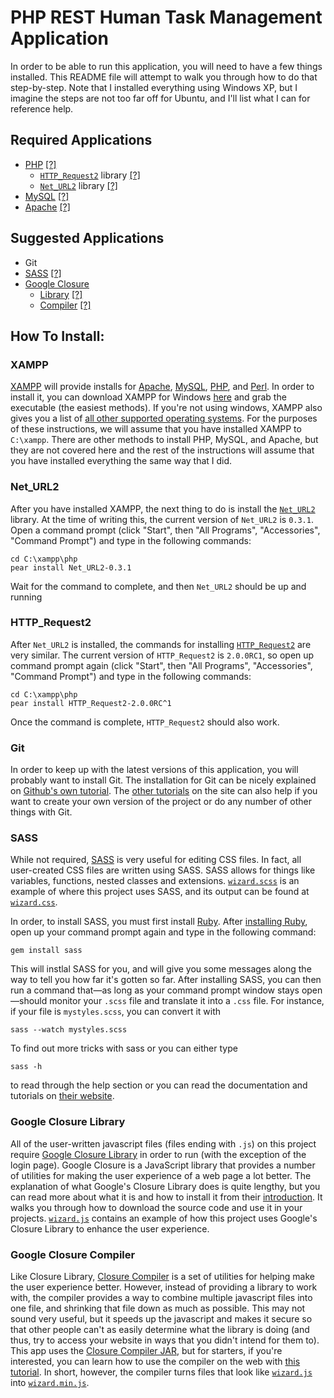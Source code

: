 PHP REST Human Task Management Application
=======================================

In order to be able to run this application, you will need to have a few things installed.  This README file will attempt to walk you through how to do that step-by-step.  Note that I installed everything using Windows XP, but I imagine the steps are not too far off for Ubuntu, and I'll list what I can for reference help.

Required Applications
-------------------------------

  * [PHP][php] [[?]][h-xampp]
    * [`HTTP_Request2`][httprequest2] library [[?]][h-p-httprequest2]
    * [`Net_URL2`][neturl2] library [[?]][h-p-neturl2]
  * [MySQL][mysql] [[?]][h-xampp]
  * [Apache][apache] [[?]][h-xampp]

Suggested Applications
--------------------------------
  * Git
  * [SASS][sass-lang] [[?]][h-sass]
  * [Google Closure][closure]
    * [Library][closure-library] [[?]][h-closure-library]
    * [Compiler][closure-compiler] [[?]][h-closure-compiler]


How To Install:
--------------------------------

### XAMPP

[XAMPP][xampp] will provide installs for [Apache][apache], [MySQL][mysql], [PHP][php], and [Perl][perl].  In order to install it, you can download XAMPP for Windows [here](http://www.apachefriends.org/en/xampp-windows.html#641) and grab the executable (the easiest methods).  If you're not using windows, XAMPP also gives you a list of [all other supported operating systems](http://www.apachefriends.org/en/xampp.html).  For the purposes of these instructions, we will assume that you have installed XAMPP to `C:\xampp`.  There are other methods to install PHP, MySQL, and Apache, but they are not covered here and the rest of the instructions will assume that you have installed everything the same way that I did.

### Net_URL2

After you have installed XAMPP, the next thing to do is install the [`Net_URL2`][neturl2] library.  At the time of writing this, the current version of `Net_URL2` is `0.3.1`.  Open a command prompt (click "Start", then "All Programs", "Accessories", "Command Prompt") and type in the following commands:

    cd C:\xampp\php
    pear install Net_URL2-0.3.1

Wait for the command to complete, and then `Net_URL2` should be up and running

### HTTP_Request2

After `Net_URL2` is installed, the commands for installing [`HTTP_Request2`][httprequest2] are very similar.  The current version of `HTTP_Request2` is `2.0.0RC1`, so open up command prompt again (click "Start", then "All Programs", "Accessories", "Command Prompt") and type in the following commands:

    cd C:\xampp\php
    pear install HTTP_Request2-2.0.0RC^1

Once the command is complete, `HTTP_Request2` should also work.

### Git

In order to keep up with the latest versions of this application, you will probably want to install Git.  The installation for Git can be nicely explained on [Github's own tutorial](http://help.github.com/set-up-git-redirect).  The [other tutorials](http://help.github.com) on the site can also help if you want to create your own version of the project or do any number of other things with Git.

### SASS

While not required, [SASS][sass-lang] is very useful for editing CSS files.  In fact, all user-created CSS files are written using SASS.  SASS allows for things like variables, functions, nested classes and extensions.  [`wizard.scss`](https://github.com/Dru89/PHP-REST-HTM-Application/blob/master/css/custom-theme/wizard.scss) is an example of where this project uses SASS, and its output can be found at [`wizard.css`](https://github.com/Dru89/PHP-REST-HTM-Application/blob/master/css/custom-theme/wizard.css).

In order, to install SASS, you must first install [Ruby](http://www.ruby-lang.org/en/).  After [installing Ruby](http://www.ruby-lang.org/en/downloads/]), open up your command prompt again and type in the following command:

    gem install sass

This will instlal SASS for you, and will give you some messages along the way to tell you how far it's gotten so far.  After installing SASS, you can then run a command that&mdash;as long as your command prompt window stays open&mdash;should monitor your `.scss` file and translate it into  a `.css` file.  For instance, if your file is `mystyles.scss`, you can convert it with

    sass --watch mystyles.scss

To find out more tricks with sass or you can either type

    sass -h

to read through the help section or you can read the documentation and tutorials on [their website][sass-lang].

### Google Closure Library

All of the user-written javascript files (files ending with `.js`) on this project require [Google Closure Library][closure-library] in order to run (with the exception of the login page).  Google Closure is a JavaScript library that provides a number of utilities for making the user experience of a web page a lot better.  The explanation of what Google's Closure Library does is quite lengthy, but you can read more about what it is and how to install it from their [introduction](http://code.google.com/closure/library/docs/introduction.html).  It walks you through how to download the source code and use it in your projects.  [`wizard.js`](http://code.google.com/closure/library/docs/introduction.html) contains an example of how this project uses Google's Closure Library to enhance the user experience.

### Google Closure Compiler

Like Closure Library, [Closure Compiler][closure-compiler] is a set of utilities for helping make the user experience better.  However, instead of providing a library to work with, the compiler provides a way to combine multiple javascript files into one file, and shrinking that file down as much as possible.  This may not sound very useful, but it speeds up the javascript and makes it secure so that other people can't as easily determine what the library is doing (and thus, try to access your website in ways that you didn't intend for them to).  This app uses the [Closure Compiler JAR](http://code.google.com/closure/compiler/docs/gettingstarted_app.html), but for starters, if you're interested, you can learn how to use the compiler on the web with [this tutorial](http://code.google.com/closure/compiler/docs/gettingstarted_ui.html).  In short, however, the compiler turns files that look like [`wizard.js`](https://github.com/Dru89/PHP-REST-HTM-Application/blob/master/js/wizard.js) into [`wizard.min.js`](https://github.com/Dru89/PHP-REST-HTM-Application/blob/master/js/wizard.min.js).

[php]: http://www.php.net
[httprequest2]: http://pear.php.net/package/HTTP_Request2/
[neturl2]: http://pear.php.net/package/Net_URL2
[mysql]: http://www.mysql.com
[apache]: http://www.apache.org
[s-required-applications]: #section-required-applications
[s-suggested-applications]: #section-suggested-applications
[s-how-to]: #section-howto
[h-xampp]: #help-xampp
[h-p-httprequest2]: #help-pear-httprequest2
[h-p-neturl2]: #help-pear-neturl2
[sass-lang]: http://sass-lang.com
[h-sass]: #help-sass
[closure]: http://code.google.com/closure/
[closure-library]: http://code.google.com/closure/library/
[h-closure-library]: #help-closure-library
[closure-compiler]: http://code.google.com/closure/compiler/
[h-closure-compiler]: #help-closure-compiler
[perl]: http://perl.org
[xampp]: http://www.apachefriends.org/en/xampp.html

